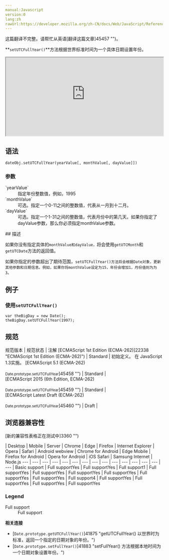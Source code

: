 ```yaml
---
manual:Javascript
version:0
lang:zh
rawUrl:https://developer.mozilla.org/zh-CN/docs/Web/JavaScript/Reference/Global_Objects/Date/setUTCFullYear
---
```




这篇翻译不完整。请帮忙从英语[翻译这篇文章]45457 "")。






**`setUTCFullYear()`**方法根据世界标准时间为一个具体日期设置年份。

<iframe src='https://interactive-examples.mdn.mozilla.net/pages/js/date-setutcfullyear.html' width='100%' height='250'></iframe>

## 语法<a name="语法"></a>

```
dateObj.setUTCFullYear(yearValue[, monthValue[, dayValue]])
```

### 参数<a name="参数"></a>
<dl><dt id=''>`yearValue`</dt><dd>指定年份整数值，例如，1995</dd><dt id=''>`monthValue`</dt><dd>可选。指定一个0-11之间的整数值，代表从一月到十二月。</dd><dt id=''>`dayValue`</dt><dd>可选。指定一个1-31之间的整数值，代表月份中的第几天。如果你指定了dayValue参数，那么你必须指定monthValue参数。</dd></dl>
## 描述<a name="描述"></a>


如果你没有指定具体的`monthValue和dayValue，`将会使用`getUTCMonth`和`getUTCDate`方法的返回值。



如果你指定的参数超出了期待范围，`setUTCFullYear()方法将会根据Date对象，更新其他参数和日期信息。例如，如果你将monthValue设定为15，年份会增加1，月份值则为为3。`


## 例子<a name="例子"></a>

### 使用`setUTCFullYear()`<a name="使用_setUTCFullYear()"></a>

```
var theBigDay = new Date();
theBigDay.setUTCFullYear(1997);
```

## 规范<a name="规范"></a>

规范版本 | 规范状态 | 注解 
[ECMAScript 1st Edition (ECMA-262)]22338 "ECMAScript 1st Edition (ECMA-262)") | Standard | 初始定义。 在 JavaScript 1.3实施。 
[ECMAScript 5.1 (ECMA-262)<br></br><small>Date.prototype.setUTCFullYear</small>]45458 "") | Standard |  
[ECMAScript 2015 (6th Edition, ECMA-262)<br></br><small>Date.prototype.setUTCFullYear</small>]45459 "") | Standard |  
[ECMAScript Latest Draft (ECMA-262)<br></br><small>Date.prototype.setUTCFullYear</small>]45460 "") | Draft |  


## 浏览器兼容性<a name="浏览器兼容性"></a>
[新的兼容性表格正在测试中<i></i>]3360 "")

 | <abbr>Desktop<i></i></abbr> | <abbr>Mobile<i></i></abbr> | <abbr>Server<i></i></abbr> 
 | <abbr>Chrome<i></i></abbr> | <abbr>Edge<i></i></abbr> | <abbr>Firefox<i></i></abbr> | <abbr>Internet Explorer<i></i></abbr> | <abbr>Opera<i></i></abbr> | <abbr>Safari<i></i></abbr> | <abbr>Android webview<i></i></abbr> | <abbr>Chrome for Android<i></i></abbr> | <abbr>Edge Mobile<i></i></abbr> | <abbr>Firefox for Android<i></i></abbr> | <abbr>Opera for Android<i></i></abbr> | <abbr>iOS Safari<i></i></abbr> | <abbr>Samsung Internet<i></i></abbr> | <abbr>Node.js<i></i></abbr> 
 ---  |  ---  |  ---  |  ---  |  ---  |  ---  |  ---  |  ---  |  ---  |  ---  |  ---  |  ---  |  ---  |  ---  |  ---  | 
Basic support | <abbr>Full support</abbr>Yes | <abbr>Full support</abbr>Yes | <abbr>Full support</abbr>1 | <abbr>Full support</abbr>Yes | <abbr>Full support</abbr>Yes | <abbr>Full support</abbr>Yes | <abbr>Full support</abbr>Yes | <abbr>Full support</abbr>Yes | <abbr>Full support</abbr>Yes | <abbr>Full support</abbr>4 | <abbr>Full support</abbr>Yes | <abbr>Full support</abbr>Yes | <abbr>Full support</abbr>Yes | <abbr>Full support</abbr>Yes 


### Legend<a name="Legend"></a>
<dl><dt id=''><abbr>Full support</abbr></dt><dd>Full support</dd></dl>



**相关连接**


* [`Date.prototype.getUTCFullYear()`]41875 "getUTCFullYear() 以世界时为标准，返回一个指定的日期对象的年份。")
* [`Date.prototype.setFullYear()`]41883 "setFullYear() 方法根据本地时间为一个日期对象设置年份。")



